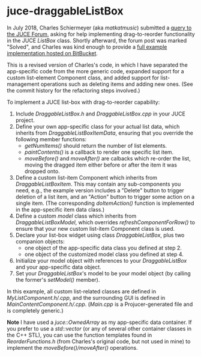 # juce-draggableListBox
In July 2018, Charles Schiermeyer (aka *matkatmusic*) submitted a [query to the JUCE Forum](https://forum.juce.com/t/listbox-drag-to-reorder-solved/28477), asking for help implementing drag-to-reorder functionality in the JUCE *ListBox* class. Shortly afterward, the forum post was marked "Solved", and Charles was kind enough to provide a [full example implementation hosted on BitBucket](https://bitbucket.org/MatkatMusic/listboxreorder/).

This is a revised version of Charles's code, in which I have separated the app-specific code from the more generic code, expanded support for a custom list-element Component class, and added support for list-management operations such as deleting items and adding new ones. (See the commit history for the refactoring steps involved.)

To implement a JUCE list-box with drag-to-reorder capability:
1. Include *DraggableListBox.h* and *DraggableListBox.cpp* in your JUCE project.
2. Define your own app-specific class for your actual list data, which inherits from *DraggableListBoxItemData*, ensuring that you override the following member functions:
   - *getNumItems()* should return the number of list elements.
   - *paintContents()* is a callback to render one specific list item.
   - *moveBefore()* and *moveAfter()* are calbacks which re-order the list, moving the dragged item either before or after the item it was dropped onto.
3. Define a custom list-item Component which inherits from *DraggableListBoxItem*. This may contain any sub-components you need, e.g., the example version includes a "Delete" button to trigger deletion of a list item, and an "Action" button to trigger some action on a single item. (The corresponding *doItemAction()* function is implemented in the app-specific item data class.)
4. Define a custom *model* class which inherits from *DraggableListBoxModel*, which overrides *refreshComponentForRow()* to ensure that your new custom list-item Component class is used.
5. Declare your list-box widget using class *DraggableListBox*, plus two companion objects:
   - one object of the app-specific data class you defined at step 2.
   - one object of the customized model class you defined at step 4.
6. Initialize your model object with references to your *DraggableListBox* and your app-specific data object.
7. Set your *DraggableListBox*'s model to be your model object (by calling the former's *setModel()* member).

In this example, all custom list-related classes are defined in *MyListComponent.h/.cpp*, and the surrounding GUI is defined in *MainContentComponent.h/.cpp*. (*Main.cpp* is a Projucer-generated file and is completely generic.)

**Note** I have used a *juce::OwnedArray* as my app-specific data container. If you prefer to use a *std::vector* (or any of several other container classes in the C++ STL), you can use the function templates found in *ReorderFunctions.h* (from Charles's original code, but not used in mine) to implement the *moveBefore()/moveAfter()* operations.
